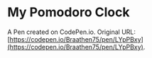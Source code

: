 # My Pomodoro Clock

A Pen created on CodePen.io. Original URL: [https://codepen.io/Braathen75/pen/LYpPBxy](https://codepen.io/Braathen75/pen/LYpPBxy).


